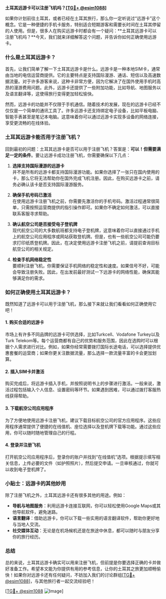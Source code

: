 **土耳其远游卡可以注册飞机吗？[[TG💪+ @esim1088](https://t.me/s/esim1088)]**

如果你计划前往土耳其，或者已经在土耳其旅行，那么你一定听说过“远游卡”这个概念。它是一种便捷的手机卡服务，特别适合短期游客和需要长时间在土耳其停留的人使用。但是，很多人在购买远游卡时都会有一个疑问：**土耳其远游卡可以注册飞机吗？**今天，我们就来详细解答这个问题，并告诉你如何正确使用远游卡。

### 什么是土耳其远游卡？

首先，让我们简单了解一下土耳其远游卡是什么。远游卡是一种本地SIM卡，通常由当地的电信运营商提供。它的主要特点是支持国际漫游、通话、短信以及高速数据流量。对于许多游客来说，这种卡非常方便，因为它解决了在国外使用手机时高昂的漫游费用问题。此外，远游卡还提供了一些附加功能，比如导航、地图服务以及语言翻译等，这使得旅行变得更加轻松愉快。

然而，远游卡的功能并不仅限于手机通信。随着技术的发展，现在的远游卡已经不仅仅是一个简单的通讯工具了。许多远游卡还支持绑定电子设备，比如平板电脑、智能手表甚至是笔记本电脑。这意味着你可以通过远游卡实现多设备的网络连接，享受更流畅的在线体验。

### 土耳其远游卡能否用于注册飞机？

回到最初的问题：土耳其远游卡是否可以用于注册飞机？答案是：**可以！但需要满足一定的条件**。要让远游卡成功注册飞机，你需要确保以下几点：

1. **选择支持国际漫游的远游卡**  
   并不是所有的远游卡都支持国际漫游功能。如果你选择了一张只在国内使用的卡，那么它将无法帮助你在国外完成飞机注册。因此，在购买远游卡之前，请务必确认该卡是否支持国际漫游服务。

2. **确保手机号码已激活**  
   在使用远游卡注册飞机之前，你需要先激活你的手机号码。激活过程通常很简单，只需按照运营商提供的指引操作即可。如果你不确定如何激活，可以直接联系客服寻求帮助。

3. **确认航空公司是否接受电子登机牌**  
   现代航空公司的大多数航班都支持电子登机牌，这意味着你可以直接通过手机上的航空公司应用程序或网站获取登机牌。但是，也有一些航空公司可能仍要求打印纸质登机牌。因此，在决定使用远游卡注册飞机之前，请提前查询目标航空公司的相关规定。

4. **检查手机网络稳定性**  
   要顺利注册飞机，你需要保证手机网络的稳定性和速度。如果信号不好，可能会导致注册失败。因此，在出发前最好测试一下远游卡的网络性能，确保其能够满足你的需求。

### 如何正确使用土耳其远游卡？

既然知道了远游卡可以用于注册飞机，那么接下来就让我们看看如何正确使用它吧！

#### 1. 购买合适的远游卡
市场上有许多不同品牌的远游卡可供选择，比如Turkcell、Vodafone Turkey以及Turk Telekom等。每个运营商都有自己的优势和服务范围，因此在选购时可以根据个人需求进行对比。例如，如果你经常需要拨打国际长途电话，可以选择提供优惠套餐的运营商；如果你更关注数据流量，那么选择一款流量丰富的卡会更加划算。

#### 2. 插入SIM卡并激活
购买完成后，将远游卡插入手机，并按照说明书上的步骤进行激活。一般来说，激活过程包括输入个人信息、设置密码等环节。如果遇到困难，可以通过拨打客服热线获得帮助。

#### 3. 下载航空公司应用程序
为了方便地使用远游卡注册飞机，建议下载目标航空公司的官方应用程序。这些应用程序通常提供了便捷的在线值机、座位选择以及登机牌下载等功能。通过这些应用，你可以随时随地管理自己的行程。

#### 4. 登录并注册飞机
打开航空公司应用程序后，登录你的账户并找到“在线值机”选项。根据提示填写相关信息，上传必要的文件（如护照照片），然后提交申请。一旦审核通过，你就可以收到电子登机牌了。

### 小贴士：远游卡的其他妙用

除了注册飞机之外，土耳其远游卡还有很多其他的用途。例如：

- **导航与地图服务**：利用远游卡连接互联网，你可以轻松使用Google Maps或其他导航软件，避免迷路。
- **语言翻译**：借助远游卡，你可以下载一些实用的语言翻译软件，帮助你更好地与当地人交流。
- **社交媒体互动**：无论是在机场候机还是在旅途中休息，都可以随时与朋友分享你的旅行经历。

### 总结

总的来说，土耳其远游卡确实可以用来注册飞机，但前提是你要选择正确的卡并做好准备工作。希望本文能为你提供有用的参考信息，让你的土耳其之旅更加顺畅愉快！如果你对远游卡还有任何疑问，不妨加入我们的讨论群组[[TG💪+ @esim1088](https://t.me/s/esim1088)]，与其他旅行者一起交流经验吧！

[[TG💪+ @esim1088](https://t.me/s/esim1088) ![Image](https://i.postimg.cc/4NQfJmqS/Snipaste-2025-05-13-00-14-12.png)]
